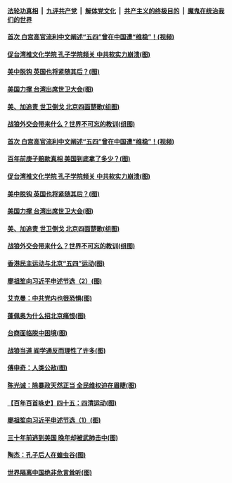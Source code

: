 ####  [法轮功真相](../../../../basic/blob/master/README.md?t=05061201) &nbsp;|&nbsp; [九评共产党](../../../../9ping.md/blob/master/README.md?t=05061201) &nbsp;|&nbsp; [解体党文化](../../../../jtdwh.md/blob/master/README.md?t=05061201)  &nbsp;|&nbsp; [共产主义的终极目的](../../../../gczydzjmd.md/blob/master/README.md?t=05061201) &nbsp;|&nbsp; [魔鬼在统治我们的世界](../../../../mgztzwmdsj.md/blob/master/README.md?t=05061201) 

#### [首次 白宫高官流利中文阐述“五四”曾在中国遭“维稳”！(视频)](../pages/p4/932254.md?t=05061201) 

#### [促台湾推文化学院 孔子学院频关 中共软实力崩溃(图)](../pages/p4/932270.md?t=05061201) 

#### [美中脱钩 英国也将紧随其后？(图)](../pages/p4/932274.md?t=05061201) 

#### [美国力撑 台湾出席世卫大会(图)](../pages/p4/932272.md?t=05061201) 

#### [美、加追责 世卫倒戈 北京四面楚歌(组图)](../pages/p4/932268.md?t=05061201) 

#### [战狼外交会带来什么？世界不可忘的教训(组图)](../pages/p4/932182.md?t=05061201) 

#### [首次 白宫高官流利中文阐述“五四”曾在中国遭“维稳”！(视频)](../pages/p4/932254.md?t=05061201) 

#### [百年前庚子赔款真相 美国到底拿了多少？(图)](../pages/p4/932260.md?t=05061201) 

#### [促台湾推文化学院 孔子学院频关 中共软实力崩溃(图)](../pages/p4/932270.md?t=05061201) 

#### [美中脱钩 英国也将紧随其后？(图)](../pages/p4/932274.md?t=05061201) 

#### [美国力撑 台湾出席世卫大会(图)](../pages/p4/932272.md?t=05061201) 

#### [美、加追责 世卫倒戈 北京四面楚歌(组图)](../pages/p4/932268.md?t=05061201) 

#### [战狼外交会带来什么？世界不可忘的教训(组图)](../pages/p4/932182.md?t=05061201) 

#### [香港民主运动与北京“五四”运动(图)](../pages/p4/932188.md?t=05061201) 

#### [廖祖笙向习近平申述节选（2）(图)](../pages/p4/932186.md?t=05061201) 

#### [艾克曼：中共党内也很恐惧(图)](../pages/p4/932160.md?t=05061201) 

#### [蓬佩奥为什么招北京痛恨(图)](../pages/p4/932153.md?t=05061201) 

#### [台商面临脱中困境(图)](../pages/p4/932147.md?t=05061201) 

#### [战狼当道 阎学通反而理性了许多(图)](../pages/p4/932144.md?t=05061201) 

#### [傅申奇：人类公敌(图)](../pages/p4/932141.md?t=05061201) 

#### [陈光诚：除暴政天然正当 全民维权迫在眉睫(图)](../pages/p4/932142.md?t=05061201) 

#### [【百年百首咏史】四十五：四清运动(图)](../pages/p4/932115.md?t=05061201) 

#### [廖祖笙向习近平申述节选（1）(图)](../pages/p4/932065.md?t=05061201) 

#### [三十年前逃到美国 晚年却被武肺击中(图)](../pages/p4/932026.md?t=05061201) 

#### [陶杰：孔子后人在蝗虫谷(图)](../pages/p4/932036.md?t=05061201) 

#### [世界隔离中国绝非危言耸听(图)](../pages/p4/932030.md?t=05061201) 

